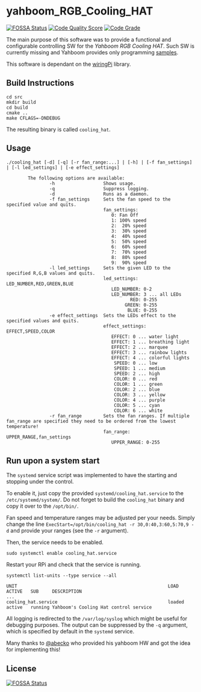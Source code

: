 # yahboom_RGB_Cooling_HAT

[![FOSSA Status](https://app.fossa.com/api/projects/git%2Bgithub.com%2Fvookimedlo%2Fyahboom_RGB_Cooling_HAT.svg?type=shield)](https://app.fossa.com/projects/git%2Bgithub.com%2Fvookimedlo%2Fyahboom_RGB_Cooling_HAT?ref=badge_shield)
[![Code Quality Score](https://www.code-inspector.com/project/15242/score/svg)](https://frontend.code-inspector.com/public/project/15242/yahboom_RGB_Cooling_HAT/dashboard)
[![Code Grade](https://www.code-inspector.com/project/15242/status/svg)](https://frontend.code-inspector.com/public/project/15242/yahboom_RGB_Cooling_HAT/dashboard)

The main purpose of this software was to provide a functional and configurable controlling SW for the *Yahboom RGB Cooling HAT*. Such SW is currently missing and Yahboom provides only programming [samples][1].

This software is dependant on the [wiringPi][2] library.

## Build Instructions

```
cd src
mkdir build
cd build
cmake ..
make CFLAGS=-DNDEBUG
```

The resulting binary is called `cooling_hat`.

## Usage
```
./cooling_hat [-d] [-q] [-r fan_range:...] | [-h] | [-f fan_settings] | [-l led_settings] | [-e effect_settings]

        The following options are available:
                -h                  Shows usage.
                -q                  Suppress logging.
                -d                  Runs as a daemon.
                -f fan_settings     Sets the fan speed to the specified value and quits.
                                    fan_settings:
                                       0: Fan Off
                                       1: 100% speed
                                       2:  20% speed
                                       3:  30% speed
                                       4:  40% speed
                                       5:  50% speed
                                       6:  60% speed
                                       7:  70% speed
                                       8:  80% speed
                                       9:  90% speed
                -l led_settings     Sets the given LED to the specified R,G,B values and quits.
                                    led_settings: LED_NUMBER,RED,GREEN,BLUE
                                       LED_NUMBER: 0-2
                                       LED_NUMBER: 3 ... all LEDs
                                              RED: 0-255
                                            GREEN: 0-255
                                             BLUE: 0-255
                -e effect_settings  Sets the LEDs effect to the specified values and quits.
                                    effect_settings: EFFECT,SPEED,COLOR
                                       EFFECT: 0 ... water light
                                       EFFECT: 1 ... breathing light
                                       EFFECT: 2 ... marquee
                                       EFFECT: 3 ... rainbow lights
                                       EFFECT: 4 ... colorful lights
                                        SPEED: 0 ... low
                                        SPEED: 1 ... medium
                                        SPEED: 2 ... high
                                        COLOR: 0 ... red
                                        COLOR: 1 ... green
                                        COLOR: 2 ... blue
                                        COLOR: 3 ... yellow
                                        COLOR: 4 ... purple
                                        COLOR: 5 ... cyan
                                        COLOR: 6 ... white
                -r fan_range        Sets the fan ranges. If multiple fan_range are specified they need to be ordered from the lowest temperature!
                                    fan_range: UPPER_RANGE,fan_settings
                                       UPPER_RANGE: 0-255
```
## Run upon a system start

The `systemd` service script was implemented to have the starting and stopping under the control.

To enable it, just copy the provided `systemd/cooling_hat.service` to the  `/etc/systemd/system/`.
Do not forget to build the `cooling_hat` binary and copy it over to the `/opt/bin/`.

Fan speed and temperature ranges may be adjusted per your needs. Simply change the line `ExecStart=/opt/bin/cooling_hat -r 30,0:40,3:60,5:70,9 -d` and provide your ranges (see the `-r` argument).

Then, the service needs to be enabled.

`sudo systemctl enable cooling_hat.service`

Restart your RPi and check that the service is running.

`systemctl list-units --type service --all`

```
UNIT                                                        LOAD      ACTIVE   SUB     DESCRIPTION                                                       
...                              
cooling_hat.service                                         loaded    active   running Yahboom's Cooling Hat control service  
```

All logging is redirected to the `/var/log/syslog` which might be useful for debugging purposes. The output can be suppressed by the `-q` argument, which is specified by default in the `systemd` service.

Many thanks to [@abecko][3] who provided his yahboom HW and got the idea for implementing this!

## License
[![FOSSA Status](https://app.fossa.com/api/projects/git%2Bgithub.com%2Fvookimedlo%2Fyahboom_RGB_Cooling_HAT.svg?type=large)](https://app.fossa.com/projects/git%2Bgithub.com%2Fvookimedlo%2Fyahboom_RGB_Cooling_HAT?ref=badge_large)


[1]: https://github.com/YahboomTechnology/Raspberry-Pi-RGB-Cooling-HAT/
[2]: http://wiringpi.com/
[3]: https://github.com/abecko
